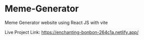 # Meme-Generator
Meme Generator website using React JS with vite 


Live Project Link: https://enchanting-bonbon-264c1a.netlify.app/
